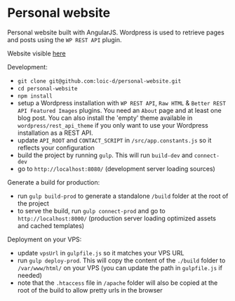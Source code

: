 # Personal website

Personal website built with AngularJS. Wordpress is used to retrieve pages and posts using the `WP REST API` plugin.

Website visible [here](http://www.loic-delaubier.com)

Development:
* `git clone git@github.com:loic-d/personal-website.git`
* `cd personal-website`
* `npm install`
* setup a Wordpress installation with `WP REST API`, `Raw HTML` & `Better REST API Featured Images` plugins. You need an `About` page and at least one blog post. You can also install the 'empty' theme available in `wordpress/rest_api_theme` if you only want to use your Wordpress installation as a REST API.
* update `API_ROOT` and `CONTACT_SCRIPT` in `/src/app.constants.js` so it reflects your configuration
* build the project by running `gulp`. This will run `build-dev` and `connect-dev`
* go to `http://localhost:8080/` (development server loading sources)

Generate a build for production:
* run `gulp build-prod` to generate a standalone `/build` folder at the root of the project
* to serve the build, run `gulp connect-prod` and go to `http://localhost:8000/` (production server loading optimized assets and cached templates)

Deployment on your VPS:
* update `vpsUrl` in `gulpfile.js` so it matches your VPS URL
* run `gulp deploy-prod`. This will copy the content of the `./build` folder to `/var/www/html/` on your VPS (you can update the path in `gulpfile.js` if needed)
* note that the `.htaccess` file in `/apache` folder will also be copied at the root of the build to allow pretty urls in the browser

